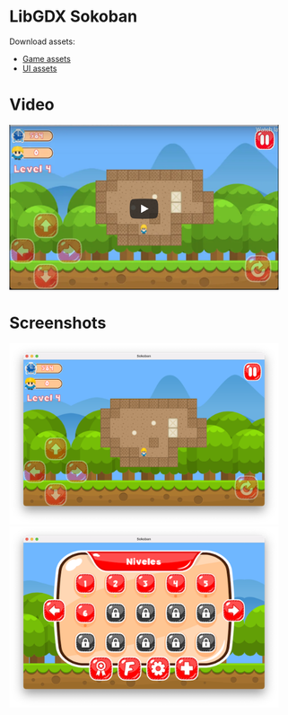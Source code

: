 # LibGDX Sokoban

Download assets:

- [Game assets](https://opengameart.org/content/sokoban-pack)
- [UI assets](https://graphicriver.net/item/kids-game-ui-kit-pack-2/9258814?s_rank=8)

# Video

<a href="https://youtu.be/g8Nv2_ef4mc"> <img src="screenshots/youtube.png" width="480"/></a>

# Screenshots

<img src="screenshots/sokoban1.png" width="480">
<img src="screenshots/sokoban2.png" width="480">